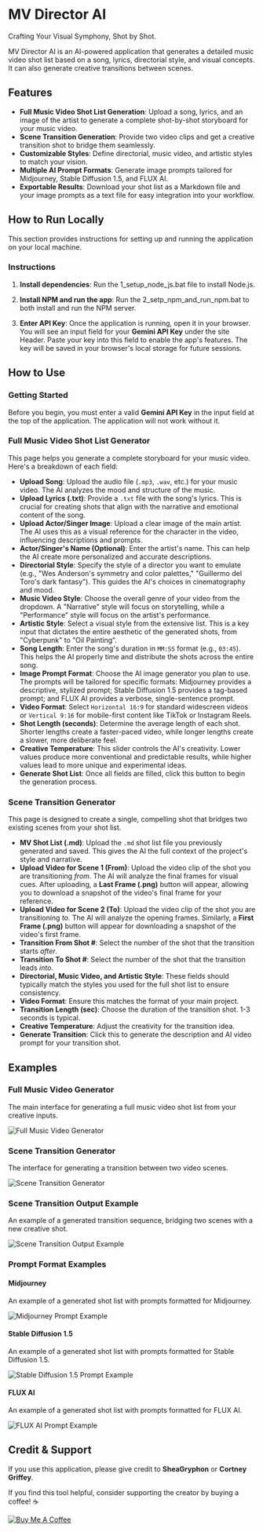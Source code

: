 
# MV Director AI

Crafting Your Visual Symphony, Shot by Shot.

MV Director AI is an AI-powered application that generates a detailed music video shot list based on a song, lyrics, directorial style, and visual concepts. It can also generate creative transitions between scenes.

## Features

-   **Full Music Video Shot List Generation**: Upload a song, lyrics, and an image of the artist to generate a complete shot-by-shot storyboard for your music video.
-   **Scene Transition Generation**: Provide two video clips and get a creative transition shot to bridge them seamlessly.
-   **Customizable Styles**: Define directorial, music video, and artistic styles to match your vision.
-   **Multiple AI Prompt Formats**: Generate image prompts tailored for Midjourney, Stable Diffusion 1.5, and FLUX AI.
-   **Exportable Results**: Download your shot list as a Markdown file and your image prompts as a text file for easy integration into your workflow.

## How to Run Locally

This section provides instructions for setting up and running the application on your local machine.


### Instructions

1.  **Install dependencies**:
    Run the 1_setup_node_js.bat file to install Node.js.
    
2.  **Install NPM and run the app**:
    Run the 2_setp_npm_and_run_npm.bat to both install and run the NPM server.

3. **Enter API Key**: Once the application is running, open it in your browser. You will see an input field for your **Gemini API Key** under the site Header. Paste your key into this field to enable the app's features. The key will be saved in your browser's local storage for future sessions.

## How to Use

### Getting Started

Before you begin, you must enter a valid **Gemini API Key** in the input field at the top of the application. The application will not work without it.

### Full Music Video Shot List Generator

This page helps you generate a complete storyboard for your music video. Here's a breakdown of each field:

-   **Upload Song**: Upload the audio file (`.mp3`, `.wav`, etc.) for your music video. The AI analyzes the mood and structure of the music.
-   **Upload Lyrics (.txt)**: Provide a `.txt` file with the song's lyrics. This is crucial for creating shots that align with the narrative and emotional content of the song.
-   **Upload Actor/Singer Image**: Upload a clear image of the main artist. The AI uses this as a visual reference for the character in the video, influencing descriptions and prompts.
-   **Actor/Singer's Name (Optional)**: Enter the artist's name. This can help the AI create more personalized and accurate descriptions.
-   **Directorial Style**: Specify the style of a director you want to emulate (e.g., "Wes Anderson's symmetry and color palettes," "Guillermo del Toro's dark fantasy"). This guides the AI's choices in cinematography and mood.
-   **Music Video Style**: Choose the overall genre of your video from the dropdown. A "Narrative" style will focus on storytelling, while a "Performance" style will focus on the artist's performance.
-   **Artistic Style**: Select a visual style from the extensive list. This is a key input that dictates the entire aesthetic of the generated shots, from "Cyberpunk" to "Oil Painting".
-   **Song Length**: Enter the song's duration in `MM:SS` format (e.g., `03:45`). This helps the AI properly time and distribute the shots across the entire song.
-   **Image Prompt Format**: Choose the AI image generator you plan to use. The prompts will be tailored for specific formats: Midjourney provides a descriptive, stylized prompt; Stable Diffusion 1.5 provides a tag-based prompt; and FLUX AI provides a verbose, single-sentence prompt.
-   **Video Format**: Select `Horizontal 16:9` for standard widescreen videos or `Vertical 9:16` for mobile-first content like TikTok or Instagram Reels.
-   **Shot Length (seconds)**: Determine the average length of each shot. Shorter lengths create a faster-paced video, while longer lengths create a slower, more deliberate feel.
-   **Creative Temperature**: This slider controls the AI's creativity. Lower values produce more conventional and predictable results, while higher values lead to more unique and experimental ideas.
-   **Generate Shot List**: Once all fields are filled, click this button to begin the generation process.

### Scene Transition Generator

This page is designed to create a single, compelling shot that bridges two existing scenes from your shot list.

-   **MV Shot List (.md)**: Upload the `.md` shot list file you previously generated and saved. This gives the AI the full context of the project's style and narrative.
-   **Upload Video for Scene 1 (From)**: Upload the video clip of the shot you are transitioning *from*. The AI will analyze the final frames for visual cues. After uploading, a **Last Frame (.png)** button will appear, allowing you to download a snapshot of the video's final frame for your reference.
-   **Upload Video for Scene 2 (To)**: Upload the video clip of the shot you are transitioning *to*. The AI will analyze the opening frames. Similarly, a **First Frame (.png)** button will appear for downloading a snapshot of the video's first frame.
-   **Transition From Shot #**: Select the number of the shot that the transition starts *after*.
-   **Transition To Shot #**: Select the number of the shot that the transition leads *into*.
-   **Directorial, Music Video, and Artistic Style**: These fields should typically match the styles you used for the full shot list to ensure consistency.
-   **Video Format**: Ensure this matches the format of your main project.
-   **Transition Length (sec)**: Choose the duration of the transition shot. 1-3 seconds is typical.
-   **Creative Temperature**: Adjust the creativity for the transition idea.
-   **Generate Transition**: Click this to generate the description and AI video prompt for your transition shot.

## Examples

### Full Music Video Generator
The main interface for generating a full music video shot list from your creative inputs.

![Full Music Video Generator](./images/full-music-video-generator.jpg)

### Scene Transition Generator
The interface for generating a transition between two video scenes.

![Scene Transition Generator](./images/scene-transition-generator.jpg)

### Scene Transition Output Example
An example of a generated transition sequence, bridging two scenes with a new creative shot.

![Scene Transition Output Example](./images/scene-transition-output-example.jpg)

### Prompt Format Examples

#### Midjourney
An example of a generated shot list with prompts formatted for Midjourney.

![Midjourney Prompt Example](./images/midjourney-prompt-example.jpg)

#### Stable Diffusion 1.5
An example of a generated shot list with prompts formatted for Stable Diffusion 1.5.

![Stable Diffusion 1.5 Prompt Example](./images/stable-diffusion-1.5-prompt-example.jpg)

#### FLUX AI
An example of a generated shot list with prompts formatted for FLUX AI.

![FLUX AI Prompt Example](./images/flux-ai-prompt-example.jpg)

## Credit & Support

If you use this application, please give credit to **SheaGryphon** or **Cortney Griffey**.

If you find this tool helpful, consider supporting the creator by buying a coffee! ☕

[![Buy Me A Coffee](https://img.shields.io/badge/Buy%20Me%20A%20Coffee-ffdd00?style=for-the-badge&logo=buy-me-a-coffee&logoColor=black)](https://buymeacoffee.com/sheagryphon)
